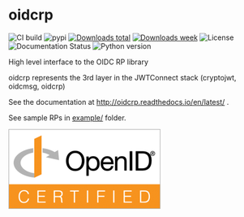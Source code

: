 # oidcrp

![CI build](https://github.com/IdentityPython/JWTConnect-Python-OidcRP/workflows/oidcrp/badge.svg)
![pypi](https://img.shields.io/pypi/v/oidcrp.svg)
[![Downloads total](https://pepy.tech/badge/oidcrp)](https://pepy.tech/project/oidcrp)
[![Downloads week](https://pepy.tech/badge/oidcrp/week)](https://pepy.tech/project/oidcrp)
![License](https://img.shields.io/badge/license-Apache%202-blue.svg)
![Documentation Status](https://readthedocs.org/projects/oidcrp/badge/?version=latest)
![Python version](https://img.shields.io/badge/python-3.7%20%7C%203.8%20%7C%203.9-blue.svg)


High level interface to the OIDC RP library

oidcrp represents the 3rd layer in the JWTConnect stack (cryptojwt, oidcmsg, oidcrp)

See the documentation at http://oidcrp.readthedocs.io/en/latest/ .

See sample RPs in [example/](https://github.com/IdentityPython/JWTConnect-Python-OidcRP/tree/master/example) folder.

![OIDC Certification mark](doc/source/_images/oid-l-certification-mark-l-rgb-150dpi-90mm-300x157.png)
